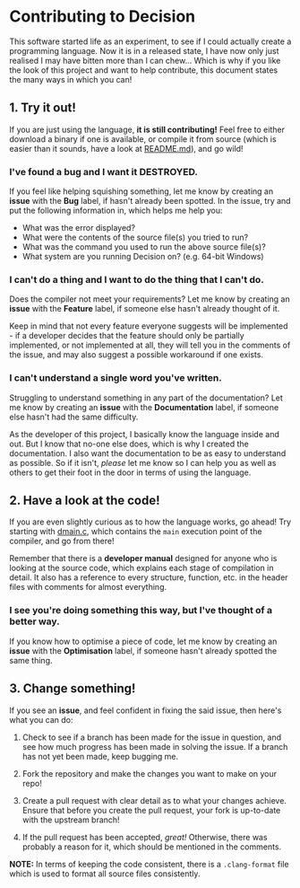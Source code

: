 # Contributing to Decision

This software started life as an experiment, to see if I could actually create
a programming language. Now it is in a released state, I have now only just
realised I may have bitten more than I can chew... Which is why if you like the
look of this project and want to help contribute, this document states the many
ways in which you can!

## 1. Try it out!

If you are just using the language, **it is still contributing!** Feel free to
either download a binary if one is available, or compile it from source (which
is easier than it sounds, have a look at [README.md](README.md)), and go wild!

### I've found a bug and I want it DESTROYED.

If you feel like helping squishing something, let me know by creating an
**issue** with the **Bug** label, if hasn't already been spotted. In the issue,
try and put the following information in, which helps me help you:

* What was the error displayed?
* What were the contents of the source file(s) you tried to run?
* What was the command you used to run the above source file(s)?
* What system are you running Decision on? (e.g. 64-bit Windows)

### I can't do a thing and I want to do the thing that I can't do.

Does the compiler not meet your requirements? Let me know by creating an
**issue** with the **Feature** label, if someone else hasn't already thought
of it.

Keep in mind that not every feature everyone suggests will be implemented - if
a developer decides that the feature should only be partially implemented, or
not implemented at all, they will tell you in the comments of the issue, and
may also suggest a possible workaround if one exists.

### I can't understand a single word you've written.

Struggling to understand something in any part of the documentation? Let me
know by creating an **issue** with the **Documentation** label, if someone else
hasn't had the same difficulty.

As the developer of this project, I basically know the language inside and out.
But I know that no-one else does, which is why I created the documentation.
I also want the documentation to be as easy to understand as possible. So if
it isn't, *please* let me know so I can help you as well as others to get their
foot in the door in terms of using the language.

## 2. Have a look at the code!

If you are even slightly curious as to how the language works, go ahead!
Try starting with [dmain.c](src/dmain.c), which contains the `main` execution
point of the compiler, and go from there!

Remember that there is a **developer manual** designed for anyone who is
looking at the source code, which explains each stage of compilation in detail.
It also has a reference to every structure, function, etc. in the header files
with comments for almost everything.

### I see you're doing something this way, but I've thought of a better way.

If you know how to optimise a piece of code, let me know by creating an
**issue** with the **Optimisation** label, if someone hasn't already spotted
the same thing.

## 3. Change something!

If you see an **issue**, and feel confident in fixing the said issue, then
here's what you can do:

1. Check to see if a branch has been made for the issue in question, and see
how much progress has been made in solving the issue. If a branch has not yet
been made, keep bugging me.

2. Fork the repository and make the changes you want to make on your repo!

3. Create a pull request with clear detail as to what your changes achieve.
Ensure that before you create the pull request, your fork is up-to-date with
the upstream branch!

4. If the pull request has been accepted, *great!* Otherwise, there was
probably a reason for it, which should be mentioned in the comments.

**NOTE:** In terms of keeping the code consistent, there is a `.clang-format`
file which is used to format all source files consistently.